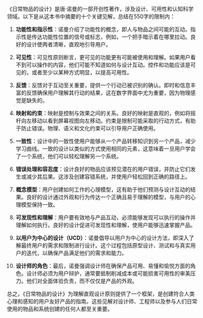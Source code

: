 《日常物品的设计》是唐·诺曼的一部开创性著作，涉及设计、可用性和认知科学领域。以下是从这本书中摘要的十个关键见解，总结在550字的限制内：

1. **功能性和指示性**：诺曼介绍了功能性的概念，即人与物品之间可能的互动。指示性是传达功能性位置的信号或标志，例如，一个把手暗示着在哪里拉动。良好的设计使两者清晰，直观地引导用户。

2. **可见性**：可见性原则断言，更可见的功能更有可能被使用和理解。如果用户看不到可以操作的内容，他们可能不知道如何与设计互动。控件和功能应该是可见的，或者至少以某种方式明显，以提高可用性。

3. **反馈**：反馈对于互动至关重要，提供一个行动已被识别的确认。即时和信息丰富的反馈确保用户理解其行动的结果，这在数字界面中尤为重要，因为物理感觉是缺失的。

4. **映射和约束**：映射是控制与效果之间的关系。良好的映射是直观的，例如将摇杆向左移动以看到屏幕视图向左移动。约束是限制可能采取的行动方式，有助于防止错误。物理、语义和文化约束可以引导用户正确使用。

5. **一致性**：设计中的一致性使用户能够从一个产品转移知识到另一个产品，减少学习曲线。一致的设计以类似的方式使用相同的元素，这意味着一旦用户学会了一个系统，他们可以轻松理解另一个系统。

6. **错误处理和容忍度**：设计良好的物品应该预见潜在的用户错误，并防止它们发生或减少其后果。这涉及创建容错系统，并使用户轻松回到正确的路径上。

7. **概念模型**：用户创建如何工作的心理模型，这有助于他们预测与设计互动的结果。良好的设计通过外观和行为传达一个正确且易于理解的模型，与用户的心理模型保持一致。

8. **可发现性和理解**：用户要有效地与产品互动，必须能够发现可以执行的操作并理解如何执行。良好的设计促进可发现性和理解，使用户能够迅速掌握产品。

9. **以用户为中心的设计（UCD）**：诺曼倡导以用户为中心的设计方法，即深入了解最终用户的需求和限制进行设计。这个过程包括原型设计、测试和与真实用户的迭代，以确保产品满足他们的需求和能力。

10. **设计师的角色**：最后，诺曼强调设计师在确保产品可用、易懂和愉悦方面的角色。设计师必须为用户辩护，通常要抵制削减成本或可能损害可用性的审美压力。他们对全面体验负责，而不仅仅是产品的外观。

总之，《日常物品的设计》为理解直观设计原则提供了一个框架，是创建符合人类心理和感知的用户友好产品的指南。这些见解对设计师、工程师以及参与人们日常使用的物品和系统创建的任何人都至关重要。